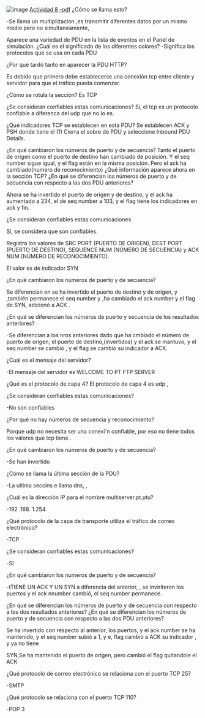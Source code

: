 ![image](https://github.com/Fx2048/COMU_REDES/assets/131219987/88e47c37-c083-4d41-ab5d-5a24ea21c336)
[Actividad 8 -pdf](https://github.com/Fx2048/COMU_REDES/blob/main/TAREAS/ACTIVIDADES_PDF/Actividad8-C8280.pdf)
¿Cómo se llama esto? 

-Se llama un multiplizacion ,es transmitir diferentes datos por un mismo medio pero no simultaneamente, 

Aparece una variedad de PDU en la lista de eventos en el Panel de simulación. ¿Cuál es el significado de los diferentes colores? 
-Significa los protocolos que se usa en cada PDU 

¿Por qué tardó tanto en aparecer la PDU HTTP? 

 

Es debido que primero debe establecerse una conexión tcp entre cliente y servidor para que el tráfico pueda comenzar. 

¿Cómo se rotula la sección? Es TCP 

¿Se consideran confiables estas comunicaciones? Sí, el tcp es un protocolo confiable a diferenca del udp que no lo es. 


¿Qué indicadores TCP se establecen en esta PDU? 
Se establecen ACK y PSH donde tiene el (1)
Cierra el sobre de PDU y seleccione Inbound PDU Details.  

¿En qué cambiaron los números de puerto y de secuencia? Tanto el puerto de origen como el puerto de destino han cambiado de posición. Y el seq number sigue igual, y el flag están en la misma posición. Pero el ack ha cambiado(numero de reconocimiento) 
¿Qué información aparece ahora en la sección TCP? ¿En qué se diferencian los números de puerto y de secuencia con respecto a las dos PDU anteriores? 

Ahora se ha invertido el puerto de origen y de destino, y el ack ha aumentado a 234, el de seq number a 103, y el flag tiene los indicadores en ack y fin. 

¿Se consideran confiables estas comunicaciones 

Sí, se considera que son confiables. 

Registra los valores de SRC PORT (PUERTO DE ORIGEN), DEST PORT (PUERTO DE DESTINO), SEQUENCE NUM (NÚMERO DE SECUENCIA) y ACK NUM (NÚMERO DE RECONOCIMIENTO). 

El valor es de indicador  SYN

¿En qué cambiaron los números de puerto y de secuencia? 

Se diferencian en se ha invertido el puerto de destino y de origen, y ,también permanece el seq number y ,ha cambiado el ack number  y el flag de SYN, adicionó a ACK .


 ¿En qué se diferencian los números de puerto y secuencia de los resultados anteriores? 

-Se diferencian a los nros anteriores dado que ha cmbiado el número de puerto de origen, el puerto de destino,(invertidos) y el ack se mantuvo, y el seq number se cambió , y el flag se cambió su indicador a ACK.


¿Cuál es el mensaje del servidor? 

-El mensaje del servidor es WELCOME TO PT FTP SERVER

¿Qué es el protocolo de capa 4? 
El protocolo de capa 4 es udp ,  

¿Se consideran confiables estas comunicaciones? 

-No son confiables 


¿Por qué no hay números de secuencia y reconocimiento? 

Porque udp no necesita ser una conexi´n confiable, por eso no tiene todos los valores que tcp tiene .  




¿En qué cambiaron los números de puerto y de secuencia? 

-Se han invertido 

¿Cómo se llama la última sección de la PDU? 

-La ultima seccins e llama dns, , 

¿Cuál es la dirección IP para el nombre multiserver.pt.ptu? 

-192 .168. 1.254 


¿Qué protocolo de la capa de transporte utiliza el tráfico de correo electrónico? 

-TCP 

 ¿Se consideran confiables estas comunicaciones? 

-SI 

¿En qué cambiaron los números de puerto y de secuencia? 

-tTIENE UN ACK Y UN  SYN a diferencia del anterior, , se inviriteron los puertos y el ack nnumber cambió, el seq number permanece.



 ¿En qué se diferencian los números de puerto y de secuencia con respecto a los dos resultados anteriores? ¿En qué se diferencian los números de puerto y de secuencia con respecto a las dos PDU anteriores? 


Se ha invertido con respecto al anterior, los puertos, y el ack number se ha mantenido, y el seq number subió a 1, y e, flag cambió a ACK su indicador , y ya no tiene



SYN,Se ha mantenido el puerto de origen, pero cambió el flag quitandole el ACK 


¿Qué protocolo de correo electrónico se relaciona con el puerto TCP 25?  

-SMTP 

 

¿Qué protocolo se relaciona con el puerto TCP 110? 

-POP 3 
